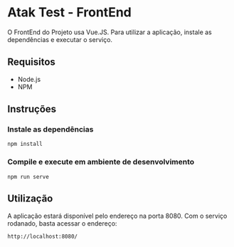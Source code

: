 # Atak Test - FrontEnd

O FrontEnd do Projeto usa Vue.JS. Para utilizar a aplicação, instale as dependências e executar o serviço.

## Requisitos

 - Node.js
 - NPM

## Instruções

### Instale as dependências
```
npm install
```

### Compile e execute em ambiente de desenvolvimento
```
npm run serve
```

## Utilização

A aplicação estará disponível pelo endereço na porta 8080. Com o serviço rodanado, basta acessar o endereço:
```
http://localhost:8080/
```
